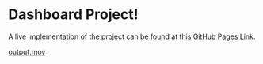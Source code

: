 # Dashboard Project!

A live implementation of the project can be found at this [GitHub Pages Link](https://emannuelmartineztest.github.io/dashboard/).

[output.mov](assets%2FREADME%2Foutput.mov)